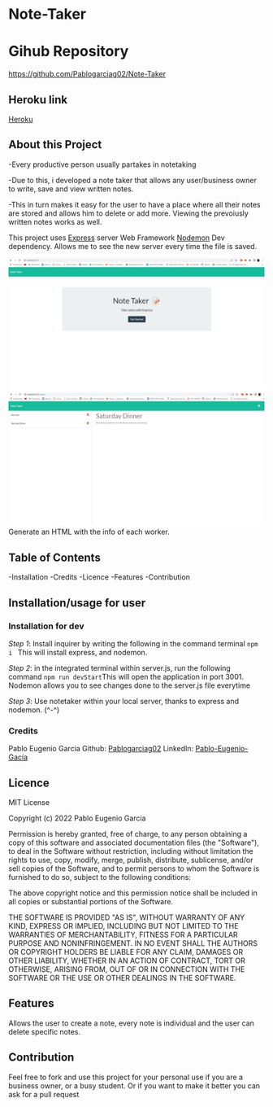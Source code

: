 # Note-Taker

# Gihub Repository
https://github.com/Pablogarciag02/Note-Taker

## Heroku link
[Heroku](https://www.youtube.com/watch?v=eosl0gK0cGM&ab_channel=PabloGarcia)
## About this Project
-Every productive person usually partakes in notetaking

-Due to this, i developed a note taker that allows any user/business owner to write, save and view written notes.

-This in turn makes it easy for the user to have a place where all their notes are stored and allows him to delete or add more. Viewing the prevoiusly written notes works as well.

This project uses
[Express](https://www.npmjs.com/package/express) server Web Framework
[Nodemon](https://www.npmjs.com/package/nodemon) Dev dependency. Allows me to see the new server every time the file is saved.


![Example](example1.jpg)
![Example2](example2.jpg)
Generate an HTML with the info of each worker.

## Table of Contents
-Installation
-Credits
-Licence
-Features
-Contribution


## Installation/usage for user




### Installation for dev
*Step 1*: Install inquirer by writing the following in the command terminal `npm i ` This will install express, and nodemon.

*Step 2*: in the integrated terminal within server.js, run the following command `npm run devStart`This will open the application in port 3001.
Nodemon allows you to see changes done to the server.js file everytime

*Step 3*: Use notetaker within your local server, thanks to express and nodemon. (^-^)


### Credits
Pablo Eugenio Garcia
Github: [Pablogarciag02](https://github.com/Pablogarciag02)
LinkedIn: [Pablo-Eugenio-Gacía](https://www.linkedin.com/in/pablo-garc%C3%ADa-08842621b/)

## Licence
MIT License

Copyright (c) 2022 Pablo Eugenio Garcia

Permission is hereby granted, free of charge, to any person obtaining a copy
of this software and associated documentation files (the "Software"), to deal
in the Software without restriction, including without limitation the rights
to use, copy, modify, merge, publish, distribute, sublicense, and/or sell
copies of the Software, and to permit persons to whom the Software is
furnished to do so, subject to the following conditions:

The above copyright notice and this permission notice shall be included in all
copies or substantial portions of the Software.

THE SOFTWARE IS PROVIDED "AS IS", WITHOUT WARRANTY OF ANY KIND, EXPRESS OR
IMPLIED, INCLUDING BUT NOT LIMITED TO THE WARRANTIES OF MERCHANTABILITY,
FITNESS FOR A PARTICULAR PURPOSE AND NONINFRINGEMENT. IN NO EVENT SHALL THE
AUTHORS OR COPYRIGHT HOLDERS BE LIABLE FOR ANY CLAIM, DAMAGES OR OTHER
LIABILITY, WHETHER IN AN ACTION OF CONTRACT, TORT OR OTHERWISE, ARISING FROM,
OUT OF OR IN CONNECTION WITH THE SOFTWARE OR THE USE OR OTHER DEALINGS IN THE
SOFTWARE.

## Features
Allows the user to create a note, every note is individual and the user can delete specific notes. 

## Contribution
Feel free to fork and use this project for your personal use if you are a business owner, or a busy student. Or if you want to make it better you can ask for a pull request 
